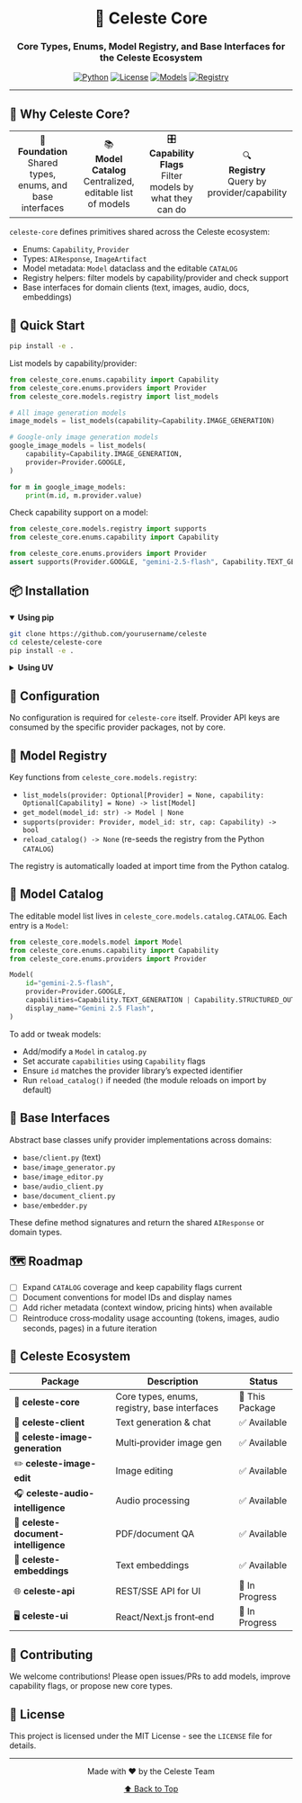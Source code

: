 <div align="center">

# 🧩 Celeste Core

### Core Types, Enums, Model Registry, and Base Interfaces for the Celeste Ecosystem

[![Python](https://img.shields.io/badge/Python-3.10%2B-blue?style=for-the-badge&logo=python&logoColor=white)](https://www.python.org/)
[![License](https://img.shields.io/badge/License-MIT-green?style=for-the-badge&logo=opensourceinitiative&logoColor=white)](LICENSE)
[![Models](https://img.shields.io/badge/Models-Catalog-orange?style=for-the-badge&logo=bookstack&logoColor=white)](#-model-catalog)
[![Registry](https://img.shields.io/badge/Registry-Capability_Aware-purple?style=for-the-badge&logo=databricks&logoColor=white)](#-model-registry)

</div>

---

## 🎯 Why Celeste Core?

<div align="center">
  <table>
    <tr>
      <td align="center">🧱<br><b>Foundation</b><br>Shared types, enums, and base interfaces</td>
      <td align="center">📚<br><b>Model Catalog</b><br>Centralized, editable list of models</td>
      <td align="center">🎛️<br><b>Capability Flags</b><br>Filter models by what they can do</td>
      <td align="center">🔍<br><b>Registry</b><br>Query by provider/capability</td>
    </tr>
  </table>
</div>

`celeste-core` defines primitives shared across the Celeste ecosystem:
- Enums: `Capability`, `Provider`
- Types: `AIResponse`, `ImageArtifact`
- Model metadata: `Model` dataclass and the editable `CATALOG`
- Registry helpers: filter models by capability/provider and check support
- Base interfaces for domain clients (text, images, audio, docs, embeddings)

## 🚀 Quick Start

```bash
pip install -e .
```

List models by capability/provider:

```python
from celeste_core.enums.capability import Capability
from celeste_core.enums.providers import Provider
from celeste_core.models.registry import list_models

# All image generation models
image_models = list_models(capability=Capability.IMAGE_GENERATION)

# Google-only image generation models
google_image_models = list_models(
    capability=Capability.IMAGE_GENERATION,
    provider=Provider.GOOGLE,
)

for m in google_image_models:
    print(m.id, m.provider.value)
```

Check capability support on a model:

```python
from celeste_core.models.registry import supports
from celeste_core.enums.capability import Capability

from celeste_core.enums.providers import Provider
assert supports(Provider.GOOGLE, "gemini-2.5-flash", Capability.TEXT_GENERATION)
```

## 📦 Installation

<details open>
<summary><b>Using pip</b></summary>

```bash
git clone https://github.com/yourusername/celeste
cd celeste/celeste-core
pip install -e .
```

</details>

<details>
<summary><b>Using UV</b></summary>

```bash
uv pip install -e .
```

</details>

## 🔧 Configuration

No configuration is required for `celeste-core` itself. Provider API keys are consumed by the specific provider packages, not by core.

## 🧭 Model Registry

Key functions from `celeste_core.models.registry`:
- `list_models(provider: Optional[Provider] = None, capability: Optional[Capability] = None) -> list[Model]`
- `get_model(model_id: str) -> Model | None`
- `supports(provider: Provider, model_id: str, cap: Capability) -> bool`
- `reload_catalog() -> None` (re-seeds the registry from the Python `CATALOG`)

The registry is automatically loaded at import time from the Python catalog.

## 📖 Model Catalog

The editable model list lives in `celeste_core.models.catalog.CATALOG`. Each entry is a `Model`:

```python
from celeste_core.models.model import Model
from celeste_core.enums.capability import Capability
from celeste_core.enums.providers import Provider

Model(
    id="gemini-2.5-flash",
    provider=Provider.GOOGLE,
    capabilities=Capability.TEXT_GENERATION | Capability.STRUCTURED_OUTPUT | Capability.VISION,
    display_name="Gemini 2.5 Flash",
)
```

To add or tweak models:
- Add/modify a `Model` in `catalog.py`
- Set accurate `capabilities` using `Capability` flags
- Ensure `id` matches the provider library’s expected identifier
- Run `reload_catalog()` if needed (the module reloads on import by default)

## 🧱 Base Interfaces

Abstract base classes unify provider implementations across domains:
- `base/client.py` (text)
- `base/image_generator.py`
- `base/image_editor.py`
- `base/audio_client.py`
- `base/document_client.py`
- `base/embedder.py`

These define method signatures and return the shared `AIResponse` or domain types.

## 🗺️ Roadmap

- [ ] Expand `CATALOG` coverage and keep capability flags current
- [ ] Document conventions for model IDs and display names
- [ ] Add richer metadata (context window, pricing hints) when available
- [ ] Reintroduce cross‑modality usage accounting (tokens, images, audio seconds, pages) in a future iteration

## 🌌 Celeste Ecosystem

| Package | Description | Status |
|---------|-------------|--------|
| 🧩 **celeste-core** | Core types, enums, registry, base interfaces | 🔄 This Package |
| 💬 **celeste-client** | Text generation & chat | ✅ Available |
| 🎨 **celeste-image-generation** | Multi‑provider image gen | ✅ Available |
| ✏️ **celeste-image-edit** | Image editing | ✅ Available |
| 🎧 **celeste-audio-intelligence** | Audio processing | ✅ Available |
| 📄 **celeste-document-intelligence** | PDF/document QA | ✅ Available |
| 🔢 **celeste-embeddings** | Text embeddings | ✅ Available |
| 🌐 **celeste-api** | REST/SSE API for UI | 🔄 In Progress |
| 🖥️ **celeste-ui** | React/Next.js front‑end | 🔄 In Progress |

## 🤝 Contributing

We welcome contributions! Please open issues/PRs to add models, improve capability flags, or propose new core types.

## 📄 License

This project is licensed under the MIT License - see the `LICENSE` file for details.

---

<div align="center">
  Made with ❤️ by the Celeste Team

  <a href="#-celeste-core">⬆ Back to Top</a>
</div>
